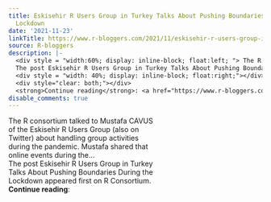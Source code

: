 ```yaml
---
title: Eskisehir R Users Group in Turkey Talks About Pushing Boundaries During the
  Lockdown
date: '2021-11-23'
linkTitle: https://www.r-bloggers.com/2021/11/eskisehir-r-users-group-in-turkey-talks-about-pushing-boundaries-during-the-lockdown/
source: R-bloggers
description: |-
  <div style = "width:60%; display: inline-block; float:left; "> The R consortium talked to Mustafa CAVUS of the Eskisehir R Users Group (also on Twitter) about handling group activities during the pandemic. Mustafa shared that online events during the...<br />
  The post Eskisehir R Users Group in Turkey Talks About Pushing Boundaries During the Lockdown appeared first on R Consortium.</div>
  <div style = "width: 40%; display: inline-block; float:right;"></div>
  <div style="clear: both;"></div>
  <strong>Continue reading</strong>: <a href="https://www.r-bloggers.com/2021/11/eskisehir-r-users-group-in-tu ...
disable_comments: true
---
```

<div style = "width:60%; display: inline-block; float:left; "> The R consortium talked to Mustafa CAVUS of the Eskisehir R Users Group (also on Twitter) about handling group activities during the pandemic. Mustafa shared that online events during the...<br />
The post Eskisehir R Users Group in Turkey Talks About Pushing Boundaries During the Lockdown appeared first on R Consortium.</div>
<div style = "width: 40%; display: inline-block; float:right;"></div>
<div style="clear: both;"></div>
<strong>Continue reading</strong>: <a href="https://www.r-bloggers.com/2021/11/eskisehir-r-users-group-in-tu ...